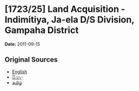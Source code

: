 # [1723/25] Land Acquisition - Indimitiya, Ja-ela D/S Division, Gampaha District

**Date:** 2011-09-15

## Original Sources

- [English](https://documents.gov.lk/view/extra-gazettes/2011/9/1723-25_E.pdf)
- [සිංහල](https://documents.gov.lk/view/extra-gazettes/2011/9/1723-25_S.pdf)
- [தமிழ்](https://documents.gov.lk/view/extra-gazettes/2011/9/1723-25_T.pdf)
